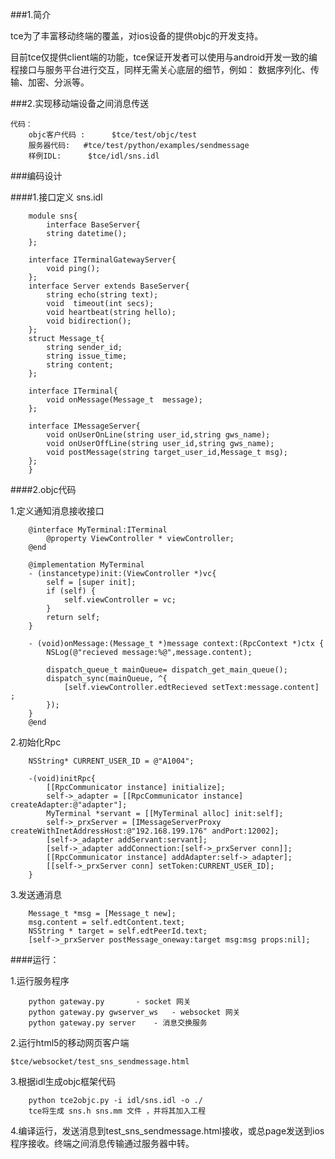 
###1.简介

tce为了丰富移动终端的覆盖，对ios设备的提供objc的开发支持。

目前tce仅提供client端的功能，tce保证开发者可以使用与android开发一致的编程接口与服务平台进行交互，同样无需关心底层的细节，例如： 数据序列化、传输、加密、分派等。

###2.实现移动端设备之间消息传送

	代码： 
		objc客户代码 :  	$tce/test/objc/test 
		服务器代码:   #tce/test/python/examples/sendmessage
		样例IDL:  	$tce/idl/sns.idl   

###编码设计

####1.接口定义  sns.idl
	
```
	module sns{
		interface BaseServer{
		string datetime();
	};

	interface ITerminalGatewayServer{
		void ping();
	};
	interface Server extends BaseServer{
		string echo(string text);
		void  timeout(int secs);
		void heartbeat(string hello);
		void bidirection();
	};
	struct Message_t{
		string sender_id;
		string issue_time;
		string content;
	};

	interface ITerminal{
    	void onMessage(Message_t  message);
	};

	interface IMessageServer{
		void onUserOnLine(string user_id,string gws_name);
		void onUserOffLine(string user_id,string gws_name);
		void postMessage(string target_user_id,Message_t msg);
	};
	}
```

####2.objc代码 

1.定义通知消息接收接口 

```
	@interface MyTerminal:ITerminal
		@property ViewController * viewController;
	@end

	@implementation MyTerminal
	- (instancetype)init:(ViewController *)vc{
    	self = [super init];
	    if (self) {
	        self.viewController = vc;
	    }
    	return self;
	}

	- (void)onMessage:(Message_t *)message context:(RpcContext *)ctx {
	    NSLog(@"recieved message:%@",message.content);
	
	    dispatch_queue_t mainQueue= dispatch_get_main_queue();
	    dispatch_sync(mainQueue, ^{
	        [self.viewController.edtRecieved setText:message.content] ;
	    });
	}
	@end
```

2.初始化Rpc 

```
	NSString* CURRENT_USER_ID = @"A1004";
	
	-(void)initRpc{
		[[RpcCommunicator instance] initialize];
	    self->_adapter = [[RpcCommunicator instance] createAdapter:@"adapter"];
	    MyTerminal *servant = [[MyTerminal alloc] init:self];
	    self->_prxServer = [IMessageServerProxy createWithInetAddressHost:@"192.168.199.176" andPort:12002];
	    [self->_adapter addServant:servant];
	    [self->_adapter addConnection:[self->_prxServer conn]];
	    [[RpcCommunicator instance] addAdapter:self->_adapter];
	    [[self->_prxServer conn] setToken:CURRENT_USER_ID];
	}
```

3.发送通消息

```
 	Message_t *msg = [Message_t new];
    msg.content = self.edtContent.text;
    NSString * target = self.edtPeerId.text;
    [self->_prxServer postMessage_oneway:target msg:msg props:nil];
```


####运行：
	
1.运行服务程序

```
	python gateway.py 		- socket 网关
	python gateway.py gwserver_ws 	- websocket 网关
	python gateway.py server 	- 消息交换服务 
```
	
2.运行html5的移动网页客户端 
	
	$tce/websocket/test_sns_sendmessage.html
	    

3.根据idl生成objc框架代码  

```
	python tce2objc.py -i idl/sns.idl -o ./
	tce将生成 sns.h sns.mm 文件 ，并将其加入工程
```

4.编译运行，发送消息到test_sns_sendmessage.html接收，或总page发送到ios程序接收。终端之间消息传输通过服务器中转。 





